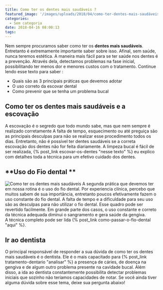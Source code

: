 ```yaml
---
title: Como ter os dentes mais saudáveis ?
featured_image: '/images/uploads/2018/04/como-ter-dentes-mais-saudáveis.jpg'
categories:
  - Sem categoria
date: 2018-04-16 08:00:13
tags:
---
```


Nem sempre procuramos saber como ter os **dentes mais saudáveis**. Entretanto é extremamente importante saber sobre isso. Afinal, sem saúde, nunca teremos estética. A maneira mais fácil para se ter saúde nos dentes é a prevenção. Através dela, detectamos problemas na fase inicial, possibilitando ter menos dor e menores custos com o tratamento. Continue lendo esse texto para saber :

*   Quais são as 3 principais práticas que devemos adotar
*   O uso correto da escovar dental
*   Como prevenir que se tenha um problema bucal

**Como ter os dentes mais saudáveis e a escovação**
---------------------------------------------------

A escovação é o segredo que todo mundo sabe, mas que nem sempre é realizado corretamente A falta de tempo, esquecimento ou até preguiça são as principais desculpas para não se realizar esse procedimento todos os dias. Entretanto, não é possível ter dentes saudáveis se a correta escovação dos dentes não for feita diariamente. A limpeza bucal é fácil de ser realizada, {% post_link escovar-os-dentes "nesse texto" %} eu explico com detalhes toda a técnica para um efetivo cuidado dos dentes.

**Uso do Fio dental **
----------------------

![Como ter os dentes mais saudáveis](/images/uploads/2018/04/como-ter-dentes-mais-saudáveis-e-o-uso-do-fio-dental.jpg) A segunda prática que devemos ter em nossa rotina é o uso do fio dental. Por experiencia clínica, percebo que muitos sabem de sua importância, entretanto poucos efetivamente fazem o uso constante do fio dental. A falta de tempo e a dificuldade para seu uso são as desculpas para não utilizar o fio dental. Esse quadro pode ser revertido facilmente. Em grande parte dos casos, o uso constante e correto da técnica adequada diminui o sangramento e gera saúde da gengiva. A técnica completo pode ser lida {% post_link como-passar-o-fio-dental "aqui" %}.

**Ir ao dentista**
------------------

O principal responsável de responder a sua dúvida de como ter os dentes mais saudáveis é o dentista. Ele é o mais capacitado para {% post_link tratamento-dentario "analisar" %} a presença de cáries, de doença na gengiva e de algum outro problema presente na cavidade bucal. Além disso, a ida ao dentista constantemente possibilita detectar problemas iniciais que sozinho não teríamos capacidades de notar. Se você ainda tiver alguma dúvida sobre esse tema, deixe sua pergunta abaixo!